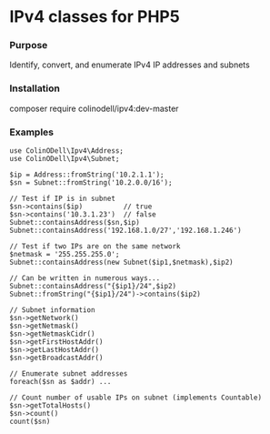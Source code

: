 # IPv4 classes for PHP5

### Purpose

Identify, convert, and enumerate IPv4 IP addresses and subnets

### Installation

composer require colinodell/ipv4:dev-master

### Examples

    use ColinODell\Ipv4\Address;
    use ColinODell\Ipv4\Subnet;

    $ip = Address::fromString('10.2.1.1');
    $sn = Subnet::fromString('10.2.0.0/16');

    // Test if IP is in subnet
    $sn->contains($ip)          // true
    $sn->contains('10.3.1.23')  // false
    Subnet::containsAddress($sn,$ip)
    Subnet::containsAddress('192.168.1.0/27','192.168.1.246')

    // Test if two IPs are on the same network
    $netmask = '255.255.255.0';
    Subnet::containsAddress(new Subnet($ip1,$netmask),$ip2)

    // Can be written in numerous ways...
    Subnet::containsAddress("{$ip1}/24",$ip2)
    Subnet::fromString("{$ip1}/24")->contains($ip2)

    // Subnet information
    $sn->getNetwork()
    $sn->getNetmask()
    $sn->getNetmaskCidr()
    $sn->getFirstHostAddr()
    $sn->getLastHostAddr()
    $sn->getBroadcastAddr()

    // Enumerate subnet addresses
    foreach($sn as $addr) ...

    // Count number of usable IPs on subnet (implements Countable)
    $sn->getTotalHosts()
    $sn->count()
    count($sn)
